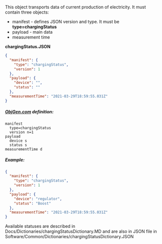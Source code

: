 This object transports data of current production of electricity. It must contain three objects:

- manifest - defines JSON version and type. It must be **type=chargingStatus**
- payload - main data
- measurement time



**chargingStatus.JSON**

```json
{
  "manifest": {
    "type": "chargingStatus",
    "version": 1
  },
  "payload": {
    "device": "",
    "status": ""
  },
  "measurementTime": "2021-03-29T18:59:55.031Z"
}
```



##### [ObjGen.com](http://www.objgen.com/json) definition:

```
manifest
  type=chargingStatus
  version n=1
payload
  device s
  status s
measurementTime d
```



##### Example:

```json
{
  "manifest": {
    "type": "chargingStatus",
    "version": 1
  },
  "payload": {
    "device": "regulator",
    "status": "Boost"
  },
  "measurementTime": "2021-03-29T18:59:55.031Z"
}
```



Available statuses are described in Docs/Dictionaries/chargingStatusDictionary.MD and are also in JSON file in Software/Common/Dictionaries/chargingStatusDictionary.JSON